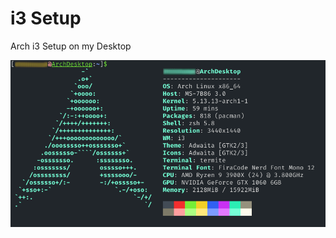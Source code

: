 # i3 Setup

Arch i3 Setup on my Desktop

![Screeshot](https://raw.githubusercontent.com/c-jaenicke/i3-setup-desktop/main/screenshot.png)
